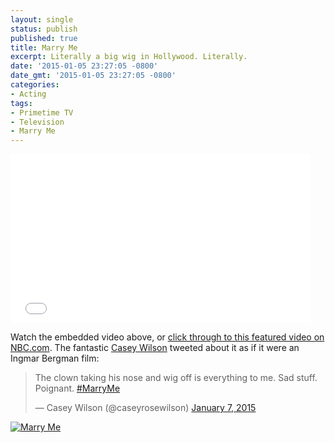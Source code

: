 ```yaml
---
layout: single
status: publish
published: true
title: Marry Me
excerpt: Literally a big wig in Hollywood. Literally.
date: '2015-01-05 23:27:05 -0800'
date_gmt: '2015-01-05 23:27:05 -0800'
categories:
- Acting
tags:
- Primetime TV
- Television
- Marry Me
---
```

<div itemprop="video" itemscope itemtype="http://schema.org/VideoObject"><iframe src="//player.theplatform.com/p/NnzsPC/widget/select/media/7xWJ9ttjtTkj?carouselID=202546" width="480" height="270" frameBorder="0" seamless="seamless" allowFullScreen></iframe></div>

Watch the embedded video above, or [click through to this featured video on NBC.com](http://www.nbc.com/marry-me/video/why-is-there-a-clown-in-here/2838437). The fantastic [Casey Wilson](https://twitter.com/caseyrosewilson) tweeted about it as if it were an Ingmar Bergman film:

<blockquote class="twitter-tweet" lang="en"><p>The clown taking his nose and wig off is everything to me. Sad stuff. Poignant. <a href="https://twitter.com/hashtag/MarryMe?src=hash">#MarryMe</a></p>&mdash; Casey Wilson (@caseyrosewilson) <a href="https://twitter.com/caseyrosewilson/status/552653248964751360">January 7, 2015</a></blockquote>
<script async src="//platform.twitter.com/widgets.js" charset="utf-8"></script>

[![Marry Me](https://farm5.staticflickr.com/4508/23669505508_ea1e632118_b.jpg)](https://flic.kr/p/C4Apmy)
